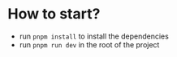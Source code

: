 # How to start?

- run `pnpm install` to install the dependencies
- run `pnpm run dev` in the root of the project
